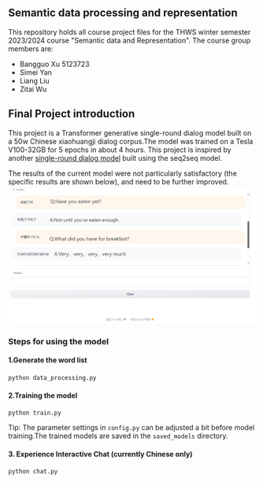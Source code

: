 ## Semantic data processing and representation 
This repository holds all course project files for the THWS winter semester 2023/2024 course "Semantic data and Representation".
The course group members are:
- Bangguo Xu 5123723
- Simei Yan
- Liang Liu
- Zitai Wu

## Final Project introduction
This project is a Transformer generative single-round dialog model built on a 50w Chinese xiaohuangji dialog corpus.The model was trained on a Tesla V100-32GB for 5 epochs in about 4 hours. This project is inspired by another [single-round dialog model](https://github.com/Schellings/Seq2SeqModel) built using the seq2seq model.

The results of the current model were not particularly satisfactory (the specific results are shown below), and need to be further improved.
<img src="https://github.com/xbgthws/Semantic-data-processing-and-representation/blob/main/4.%20Final%20Project/Chinese-Chatbot/chatbot.png" alt="" style="zoom:67%;" />

### Steps for using the model
#### 1.Generate the word list

```shell
python data_processing.py
```

#### 2.Training the model

```shell
python train.py
```

Tip: The parameter settings in `config.py` can be adjusted a bit before model training.The trained models are saved in the `saved_models` directory.

#### 3. Experience Interactive Chat (currently Chinese only)
```shell
python chat.py
```


